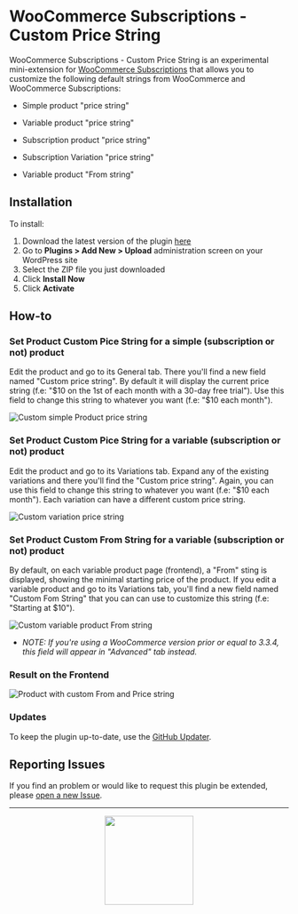 # WooCommerce Subscriptions - Custom Price String

WooCommerce Subscriptions - Custom Price String is an experimental mini-extension for [WooCommerce Subscriptions](http://woocommerce.com/products/woocommerce-subscriptions/) that allows you to customize the following default strings from WooCommerce and WooCommerce Subscriptions:

- Simple product "price string"

- Variable product "price string"

- Subscription product "price string"

- Subscription Variation "price string"

- Variable product "From string"


## Installation

To install:

1. Download the latest version of the plugin [here](https://github.com/Prospress/woocommerce-subscriptions-custom-pricestring/archive/master.zip)
1. Go to **Plugins > Add New > Upload** administration screen on your WordPress site
1. Select the ZIP file you just downloaded
1. Click **Install Now**
1. Click **Activate**

## How-to

### Set Product Custom Pice String for a simple (subscription or not) product

Edit the product and go to its General tab. There you'll find a new field named "Custom price string". By default it will display the current price string (f.e: "$10 on the 1st of each month with a 30-day free trial"). Use this field to change this string to whatever you want (f.e: "$10 each month").

![Custom simple Product price string](https://d2ffutrenqvap3.cloudfront.net/items/0E3D1x0Z0q322F0O1r0I/Image%202018-03-28%20at%2010.58.48%20p.%20m..png?v=e9c8f0aa)

### Set Product Custom Pice String for a variable (subscription or not) product

Edit the product and go to its Variations tab. Expand any of the existing variations and there you'll find the "Custom price string". Again, you can use this field to change this string to whatever you want (f.e: "$10 each month"). Each variation can have a different custom price string.

![Custom variation price string](https://d2ffutrenqvap3.cloudfront.net/items/2u2L3m343t1h3C13431U/Image%202018-03-28%20at%2011.03.06%20p.%20m..png?v=3465710c)

### Set Product Custom From String for a variable (subscription or not) product

By default, on each variable product page (frontend), a "From" sting is displayed, showing the minimal starting price of the product. If you edit a variable product and go to its Variations tab, you'll find a new field named "Custom Fom String" that you can can use to customize this string (f.e: "Starting at $10"). 

![Custom variable product From string](https://d2ffutrenqvap3.cloudfront.net/items/1y2R0V1f2V342t0J3A3A/Image%202018-03-28%20at%2011.08.15%20p.%20m..png?v=7b535716)
* _NOTE: If you're using a WooCommerce version prior or equal to 3.3.4, this field will appear in "Advanced" tab instead._

### Result on the Frontend
![Product with custom From and Price string](https://d2ffutrenqvap3.cloudfront.net/items/1s0Y001b1Q3D2r2l2U3A/Image%202018-03-28%20at%2011.11.17%20p.%20m..png?v=01bb032d)

### Updates

To keep the plugin up-to-date, use the [GitHub Updater](https://github.com/afragen/github-updater).

## Reporting Issues

If you find an problem or would like to request this plugin be extended, please [open a new Issue](https://github.com/Prospress/woocommerce-subscriptions-custom-pricestring/issues/new).

---

<p align="center">
	<a href="https://prospress.com/">
		<img src="https://cloud.githubusercontent.com/assets/235523/11986380/bb6a0958-a983-11e5-8e9b-b9781d37c64a.png" width="160">
	</a>
</p>
